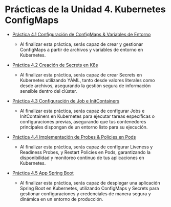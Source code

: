 # Prácticas de la Unidad 4. Kubernetes ConfigMaps

- [Práctica 4.1 Configuración de ConfigMaps & Variables de Entorno ](README4-1.md)

    - Al finalizar esta práctica, serás capaz de crear y gestionar ConfigMaps a partir de archivos y variables de entorno en Kubernetes.

- [Práctica 4.2 Creación de Secrets en K8s ](README4-2.md)

    - Al finalizar esta práctica, serás capaz de crear Secrets en Kubernetes utilizando YAML, tanto desde valores literales como desde archivos, asegurando la gestión segura de información sensible dentro del clúster.
    

- [Práctica 4.3 Configuración de Job e InitContainers](README4-3.md)

    - Al finalizar esta práctica, serás capaz de configurar Jobs e InitContainers en Kubernetes para ejecutar tareas específicas o configuraciones previas, asegurando que tus contenedores principales dispongan de un entorno listo para su ejecución.
    

- [Práctica 4.4 Implementación de Probes & Policies en Pods](README4-4.md)

    - Al finalizar esta práctica, serás capaz de configurar Liveness y Readiness Probes, y Restart Policies en Pods, garantizando la disponibilidad y monitoreo continuo de tus aplicaciones en Kubernetes.
    

- [Práctica 4.5 App Spring Boot](README4-5.md)


    - Al finalizar esta práctica, serás capaz de desplegar una aplicación Spring Boot en Kubernetes, utilizando ConfigMaps y Secrets para gestionar configuraciones y credenciales de manera segura y dinámica en un entorno de producción.
 






